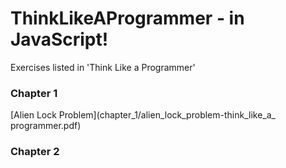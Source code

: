 # ThinkLikeAProgrammer - in JavaScript! 
 Exercises listed in 'Think Like a Programmer' 

### Chapter 1 
[Alien Lock Problem](chapter_1/alien_lock_problem-think_like_a_ programmer.pdf)



### Chapter 2
<!-- ### Chapter 3 
### Chapter 4 
### Chapter 5 
### Chapter 6 
### Chapter 7 -->
